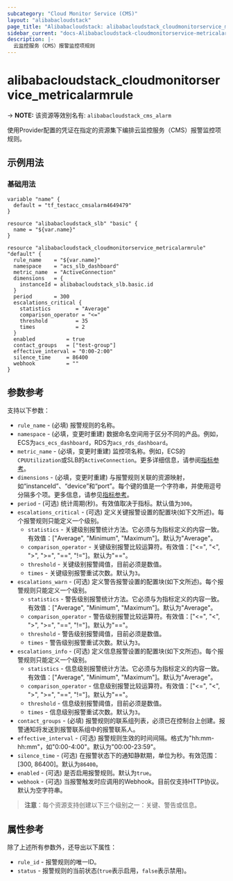 ```yaml
---
subcategory: "Cloud Monitor Service (CMS)"
layout: "alibabacloudstack"
page_title: "Alibabacloudstack: alibabacloudstack_cloudmonitorservice_metricalarmrule"
sidebar_current: "docs-Alibabacloudstack-cloudmonitorservice-metricalarmrule"
description: |- 
  云监控服务（CMS）报警监控项规则
---
```


# alibabacloudstack_cloudmonitorservice_metricalarmrule
-> **NOTE:** 该资源等效别名有: `alibabacloudstack_cms_alarm`

使用Provider配置的凭证在指定的资源集下编排云监控服务（CMS）报警监控项规则。

## 示例用法

### 基础用法

```hcl
variable "name" {
  default = "tf_testacc_cmsalarm4649479"
}

resource "alibabacloudstack_slb" "basic" {
  name = "${var.name}"
}

resource "alibabacloudstack_cloudmonitorservice_metricalarmrule" "default" {
  rule_name    = "${var.name}"
  namespace    = "acs_slb_dashboard"
  metric_name  = "ActiveConnection"
  dimensions   = {
    instanceId = alibabacloudstack_slb.basic.id
  }
  period       = 300
  escalations_critical {
    statistics        = "Average"
    comparison_operator = "<="
    threshold         = 35
    times             = 2
  }
  enabled          = true
  contact_groups   = ["test-group"]
  effective_interval = "0:00-2:00"
  silence_time     = 86400
  webhook          = ""
}
```

## 参数参考

支持以下参数：

* `rule_name` - (必填) 报警规则的名称。
* `namespace` - (必填，变更时重建) 数据命名空间用于区分不同的产品。例如，ECS为`acs_ecs_dashboard`，RDS为`acs_rds_dashboard`。
* `metric_name` - (必填，变更时重建) 监控项名称。例如，ECS的`CPUUtilization`或SLB的`ActiveConnection`。更多详细信息，请参阅[指标参考](https://www.alibabacloud.com/help/doc-detail/28619.htm)。
* `dimensions` - (必填，变更时重建) 与报警规则关联的资源映射，如“instanceId”、“device”和“port”。每个键的值是一个字符串，并使用逗号分隔多个项。更多信息，请参见[指标参考](https://www.alibabacloud.com/help/doc-detail/28619.htm)。
* `period` - (可选) 统计周期(秒)。有效值取决于指标。默认值为`300`。
* `escalations_critical` - (可选) 定义关键报警设置的配置块(如下文所述)。每个报警规则只能定义一个级别。
  * `statistics` - 关键级别报警统计方法。它必须与为指标定义的内容一致。有效值：["Average", "Minimum", "Maximum"]。默认为"Average"。
  * `comparison_operator` - 关键级别报警比较运算符。有效值：["<=", "<", ">", ">=", "==", "!="]。默认为"=="。
  * `threshold` - 关键级别报警阈值，目前必须是数值。
  * `times` - 关键级别报警重试次数。默认为`3`。
* `escalations_warn` - (可选) 定义警告报警设置的配置块(如下文所述)。每个报警规则只能定义一个级别。
  * `statistics` - 警告级别报警统计方法。它必须与为指标定义的内容一致。有效值：["Average", "Minimum", "Maximum"]。默认为"Average"。
  * `comparison_operator` - 警告级别报警比较运算符。有效值：["<=", "<", ">", ">=", "==", "!="]。默认为"=="。
  * `threshold` - 警告级别报警阈值，目前必须是数值。
  * `times` - 警告级别报警重试次数。默认为`3`。
* `escalations_info` - (可选) 定义信息报警设置的配置块(如下文所述)。每个报警规则只能定义一个级别。
  * `statistics` - 信息级别报警统计方法。它必须与为指标定义的内容一致。有效值：["Average", "Minimum", "Maximum"]。默认为"Average"。
  * `comparison_operator` - 信息级别报警比较运算符。有效值：["<=", "<", ">", ">=", "==", "!="]。默认为"=="。
  * `threshold` - 信息级别报警阈值，目前必须是数值。
  * `times` - 信息级别报警重试次数。默认为`3`。
* `contact_groups` - (必填) 报警规则的联系组列表，必须已在控制台上创建。报警通知将发送到报警联系组中的报警联系人。
* `effective_interval` - (可选) 报警规则生效的时间间隔。格式为"hh:mm-hh:mm"，如"0:00-4:00"。默认为"00:00-23:59"。
* `silence_time` - (可选) 在报警状态下的通知静默期，单位为秒。有效范围：[300, 86400]。默认为`86400`。
* `enabled` - (可选) 是否启用报警规则。默认为`true`。
* `webhook` - (可选) 当报警触发时应调用的Webhook。目前仅支持HTTP协议。默认为空字符串。

> **注意**：每个资源支持创建以下三个级别之一：关键、警告或信息。

## 属性参考

除了上述所有参数外，还导出以下属性：

* `rule_id` - 报警规则的唯一ID。
* `status` - 报警规则的当前状态(`true`表示启用，`false`表示禁用)。
